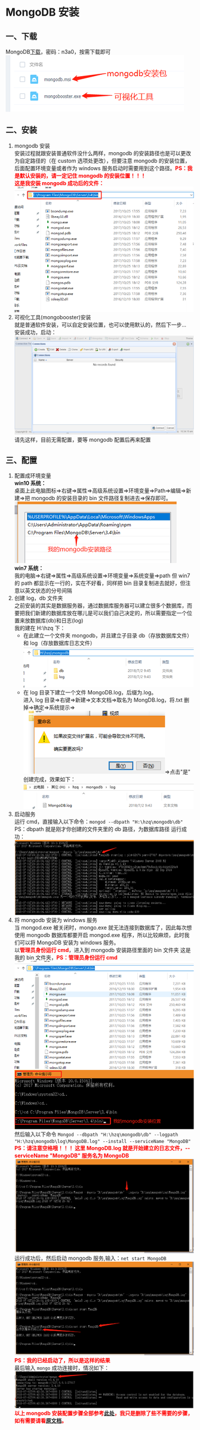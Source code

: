 # MongoDB 安装

## 一、下载

MongoDB[下载](https://pan.baidu.com/s/1vp02QmI87Qes6mbIw1KS-w)，密码：n3a0，按需下载即可<br>
![load](./img/load.png)

## 二、安装

1.  mongodb 安装<br>
    安装过程就跟安装普通软件没什么两样，mongodb 的安装路径也是可以更改为自定路径的（在 custom 选项处更改），但要注意 mongodb 的安装位置，后面配置环境变量或者作为 windows 服务启动时需要用到这个路径。<label style="color:red">**PS：我是默认安装的，请一定记住 mongodb 的安装位置！！！**</label><br>
    <label style="color:red">**这是我安装 mongodb 成功后的文件：**</label><br>
    ![install](./img/install.png)<br>
1.  可视化工具(mongobooster)安装<br>
    就是普通软件安装，可以自定安装位置，也可以使用默认的，然后下一步...<br>
    安装成功，启动：<br>
    ![install2](./img/install2.png)<br>
    请先这样，目前无需配置，要等 mongodb 配置后再来配置

## 三、配置

1.  配置成环境变量<br>
    **win10 系统：**<br>
    桌面上此电脑图标=>右键=>属性=>高级系统设置=>环境变量=>Path=>编辑=>新建=>把 mongodb 的安装目录的 bin 文件路径复制进去=>保存即可。
    ![set](./img/set.png)<br>
    **win7 系统：**<br>
    我的电脑=>右键=>属性=>高级系统设置=>环境变量=>系统变量=>path
    但 win7 的 path 都显示在一行的，实在不好看，同样把 bin 目录复制进去就好，但注意以英文状态的分号间隔
1.  创建 log，db 文件夹<br>
    之前安装的其实是数据服务器，通过数据库服务器可以建立很多个数据库，而要把我们新建的数据库放在哪儿是可以我们自己决定的，所以需要指定一个位置来放数据库(db)和日志(log)<br>
    我的建在 H:\hzq 下：
    -   在此建立一个文件夹 mongodb，并且建立子目录 db（存放数据库文件）和 log（存放数据库日志文件）<br>
        ![file](./img/file.png)<br>
    -   在 log 目录下建立一个文件 MongoDB.log，后缀为.log。<br>
        进入 log 目录=>右键=>新建=>文本文档=>取名为 MongDB.log，将.txt 删掉=>确定=>系统提示=>![yes](./img/yes.png)=>点击"是"<br>
        创建完成，效果如下：<br>
        ![ok](./img/ok.png)<br>
1.  启动服务<br>
    运行 cmd，直接输入以下命令：`mongod --dbpath "H:\hzq\mongodb\db"`<br>
    PS：dbpath 就是刚才你创建的文件夹里的 db 路径，为数据库路径
    运行成功：
    ![runok](./img/runok.png)<br>
1.  将 mongodb 安装为 windows 服务<br>
    当 mongod.exe 被关闭时，mongo.exe 就无法连接到数据库了，因此每次想使用 mongodb 数据库都要开启 mongod.exe 程序，所以比较麻烦，此时我们可以将 MongoDB 安装为 windows 服务。<br>
    以<label style="color:red">**管理员身份运行 cmd**</label>，进入到 mongodb 安装路径里面的 bin 文件夹
    这是我的 bin 文件夹，<label style="color:red">**PS：管理员身份运行 cmd**</label>
    ![bin](./img/bin.png)<br>
    ![cmdbin](./img/cmdbin.png)<br>
    然后输入以下命令
    `Mongod --dbpath "H:\hzq\mongodb\db" --logpath "H:\hzq\mongodb\log\MongoDB.log" --install --serviceName "MongoDB"`<br>
    <label style="color:red">**PS：请注意空格哦！！！ 这里 MongoDB.log 就是开始建立的日志文件，--serviceName "MongoDB" 服务名为 MongoDB**</label>
    ![cmdMongoDB](./img/cmdMongoDB.png)<br>
    运行成功后，然后启动 mongodb 服务,输入：`net start MongoDB`
    ![startdb](./img/startdb.png)<br>
    <label style="color:red">**PS：我的已经启动了，所以是这样的结果**</label><br>
    最后输入 `mongo` 成功连接时，情况如下：
    ![mongo](./img/mongo.png)<br>
    <label style="color:red">**以上 mongodb 安装配置步骤全部参考[此处](https://blog.csdn.net/sophie_u/article/details/53088891)，我只是删除了些不需要的步骤，如有需要请看[原文档](https://blog.csdn.net/sophie_u/article/details/53088891)。**</label><br>
